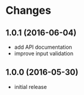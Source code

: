 # Changes

## 1.0.1 (2016-06-04)
- add API documentation
- improve input validation

## 1.0.0 (2016-05-30)
- initial release
